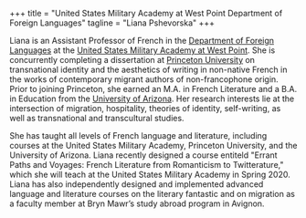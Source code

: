 +++
title = "United States Military Academy at West Point Department of Foreign Languages"
tagline = "Liana Pshevorska"
+++

Liana is an Assistant Professor of French in the <a href="https://westpoint.edu/academics/academic-departments/foreign-languages" target="_blank">Department of Foreign Languages</a> at the <a href="https://westpoint.edu" target="_black">United States Military Academy at West Point</a>. She is concurrently completing a dissertation at <a href="https://www.princeton.edu" target="_blank">Princeton University</a> on transnational identity and the aesthetics of writing in non-native French in the works of contemporary migrant authors of non-francophone origin. Prior to joining Princeton, she earned an M.A. in French Literature and a B.A. in Education from the <a href="https://www.arizona.edu" target="_blank">University of Arizona</a>. Her research interests lie at the intersection of migration, hospitality, theories of identity, self-writing, as well as transnational and transcultural studies. 

She has taught all levels of French language and literature, including courses at the United States Military Academy, Princeton University, and the University of Arizona. Liana recently designed a course entiteld "Errant Paths and Voyages: French Literature from Romanticism to Twitterature," which she will teach at the United States Military Academy in Spring 2020. Liana has also independently designed and implemented advanced language and literature courses on the literary fantastic and on migration as a faculty member at Bryn Mawr’s study abroad program in Avignon.
